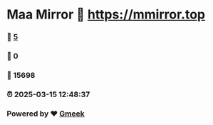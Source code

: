 # Maa Mirror :link: https://mmirror.top 
### :page_facing_up: [5](https://mmirror.top/tag.html) 
### :speech_balloon: 0 
### :hibiscus: 15698 
### :alarm_clock: 2025-03-15 12:48:37 
### Powered by :heart: [Gmeek](https://github.com/Meekdai/Gmeek)
